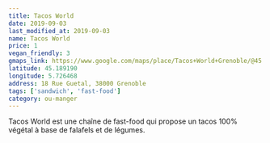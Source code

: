 ```yaml
---
title: Tacos World
date: 2019-09-03
last_modified_at: 2019-09-03
name: Tacos World
price: 1
vegan_friendly: 3
gmaps_link: https://www.google.com/maps/place/Tacos+World+Grenoble/@45.1891844,5.7264637,15z/data=!4m5!3m4!1s0x0:0x20bb59e54b8f39dd!8m2!3d45.1891844!4d5.7264637
latitude: 45.189190
longitude: 5.726468
address: 18 Rue Guetal, 38000 Grenoble
tags: ['sandwich', 'fast-food']
category: ou-manger
---
```


Tacos World est une chaîne de fast-food qui propose un tacos 100% végétal à base de falafels et de légumes.